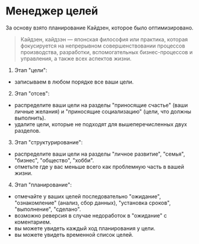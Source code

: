 # Менеджер целей

За основу взято планирование Кайдзен, которое было оптимизировано.

> Кайдзен, кайдзэн — японская философия или практика, которая фокусируется на непрерывном совершенствовании процессов производства, разработки, вспомогательных бизнес-процессов и управления, а также всех аспектов жизни.

1. Этап "цели":
- записываем в любом порядке все ваши цели.
2. Этап "отсев":
- распределите ваши цели на разделы "приносящие счастье" (ваши личные желания) и "приносящие социализацию" (цели, что должны выполнить).
- удалите цели, которые не подходят для вышеперечисленных двух разделов.
3. Этап "структурирование":
- распределите ваши цели на разделы "личное развитие", "семья", "бизнес", "общество", "хобби".
- отметьте где у вас меньше всего как проблемную часть в вашей жизни.
4. Этап "планирование":
- отмечайте у ваших целей последовательно "ожидание", "ознакомление" (анализ, сбор данных), "установка сроков", "выполнение", "сделано".
- возможно реверсия в случае недоработок в "ожидание" с коментарием.
- вы можете увидеть каждый ход планирования у цели.
- вы можете увидеть временной список целей.
